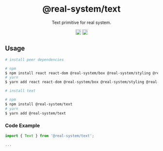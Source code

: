 <h1 align="center">@real-system/text</h1>
<p align="center">Text primitive for real system.</p>
<p align="center">
<a href="https://www.npmjs.com/package/@real-system/text"><img src="https://badgen.net/npm/v/@real-system/text?label=&icon=npm&color=blue" alt="npm version" height="18"/></a>
<a href="https://www.npmjs.com/package/@real-system/text"><img src="https://badgen.net/bundlephobia/min/@real-system/text" alt="minified size" height="18"/></a>
</p>

## Usage

```bash
# install peer dependencies

# npm
$ npm install react react-dom @real-system/box @real-system/styling @real-system/theme @real-system/utils
# yarn
$ yarn add react react-dom @real-system/box @real-system/styling @real-system/theme @real-system/utils

# install text

# npm
$ npm install @real-system/text
# yarn
$ yarn add @real-system/text
```

### Code Example

```javascript
import { Text } from '@real-system/text';

...

```
